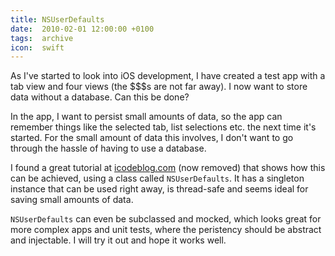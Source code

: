 ```yaml
---
title: NSUserDefaults
date:  2010-02-01 12:00:00 +0100
tags:  archive
icon:  swift
---
```


As I've started to look into iOS development, I have created a test app with a tab
view and four views (the $$$s are not far away). I now want to store data without a
database. Can this be done?

In the app, I want to persist small amounts of data, so the app can remember things
like the selected tab, list selections etc. the next time it's started. For the small
amount of data this involves, I don't want to go through the hassle of having to use
a database.

I found a great tutorial at [icodeblog.com](icodeblog.com) (now removed) that shows
how this can be achieved, using a class called `NSUserDefaults`. It has a singleton
instance that can be used right away, is thread-safe and seems ideal for saving small
amounts of data.

`NSUserDefaults` can even be subclassed and mocked, which looks great for more
complex apps and unit tests, where the peristency should be abstract and injectable.
I will try it out and hope it works well.